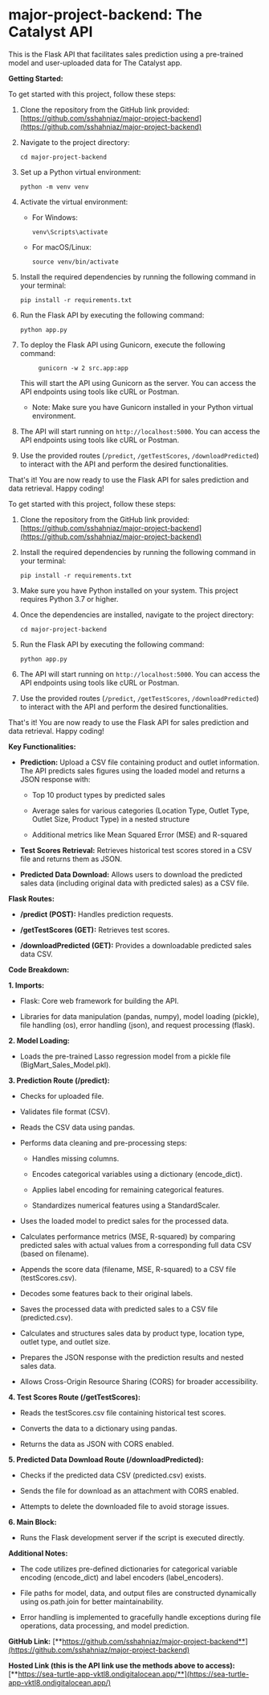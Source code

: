 # major-project-backend: The Catalyst API
This is the Flask API that facilitates sales prediction using a pre-trained model and user-uploaded data for The Catalyst app.

**Getting Started:**

To get started with this project, follow these steps:

1. Clone the repository from the GitHub link provided: [https://github.com/sshahniaz/major-project-backend](https://github.com/sshahniaz/major-project-backend)

2. Navigate to the project directory:

    ```
    cd major-project-backend
    ```

3. Set up a Python virtual environment:

    ```
    python -m venv venv
    ```

4. Activate the virtual environment:

    - For Windows:

        ```
        venv\Scripts\activate
        ```

    - For macOS/Linux:

        ```
        source venv/bin/activate
        ```

5. Install the required dependencies by running the following command in your terminal:

    ```
    pip install -r requirements.txt
    ```

6. Run the Flask API by executing the following command:

    ```
    python app.py
    ```
7. To deploy the Flask API using Gunicorn, execute the following command:

    ```
         gunicorn -w 2 src.app:app  
    ```

    This will start the API using Gunicorn as the server. You can access the API endpoints using tools like cURL or Postman.

    - Note: Make sure you have Gunicorn installed in your Python virtual environment.



7. The API will start running on `http://localhost:5000`. You can access the API endpoints using tools like cURL or Postman.

8. Use the provided routes (`/predict`, `/getTestScores`, `/downloadPredicted`) to interact with the API and perform the desired functionalities.

That's it! You are now ready to use the Flask API for sales prediction and data retrieval. Happy coding!

To get started with this project, follow these steps:

1. Clone the repository from the GitHub link provided: [https://github.com/sshahniaz/major-project-backend](https://github.com/sshahniaz/major-project-backend)

2. Install the required dependencies by running the following command in your terminal:

    ```
    pip install -r requirements.txt
    ```

3. Make sure you have Python installed on your system. This project requires Python 3.7 or higher.

4. Once the dependencies are installed, navigate to the project directory:

    ```
    cd major-project-backend
    ```

5. Run the Flask API by executing the following command:

    ```
    python app.py
    ```

6. The API will start running on `http://localhost:5000`. You can access the API endpoints using tools like cURL or Postman.

7. Use the provided routes (`/predict`, `/getTestScores`, `/downloadPredicted`) to interact with the API and perform the desired functionalities.

That's it! You are now ready to use the Flask API for sales prediction and data retrieval. Happy coding!


**Key Functionalities:**

*   **Prediction:** Upload a CSV file containing product and outlet information. The API predicts sales figures using the loaded model and returns a JSON response with:
    
    *   Top 10 product types by predicted sales
        
    *   Average sales for various categories (Location Type, Outlet Type, Outlet Size, Product Type) in a nested structure
        
    *   Additional metrics like Mean Squared Error (MSE) and R-squared
        
*   **Test Scores Retrieval:** Retrieves historical test scores stored in a CSV file and returns them as JSON.
    
*   **Predicted Data Download:** Allows users to download the predicted sales data (including original data with predicted sales) as a CSV file.
    

**Flask Routes:**

*   **/predict (POST):** Handles prediction requests.
    
*   **/getTestScores (GET):** Retrieves test scores.
    
*   **/downloadPredicted (GET):** Provides a downloadable predicted sales data CSV.
    

**Code Breakdown:**

**1\. Imports:**

*   Flask: Core web framework for building the API.
    
*   Libraries for data manipulation (pandas, numpy), model loading (pickle), file handling (os), error handling (json), and request processing (flask).
    

**2\. Model Loading:**

*   Loads the pre-trained Lasso regression model from a pickle file (BigMart\_Sales\_Model.pkl).
    

**3\. Prediction Route (/predict):**

*   Checks for uploaded file.
    
*   Validates file format (CSV).
    
*   Reads the CSV data using pandas.
    
*   Performs data cleaning and pre-processing steps:
    
    *   Handles missing columns.
        
    *   Encodes categorical variables using a dictionary (encode\_dict).
        
    *   Applies label encoding for remaining categorical features.
        
    *   Standardizes numerical features using a StandardScaler.
        
*   Uses the loaded model to predict sales for the processed data.
    
*   Calculates performance metrics (MSE, R-squared) by comparing predicted sales with actual values from a corresponding full data CSV (based on filename).
    
*   Appends the score data (filename, MSE, R-squared) to a CSV file (testScores.csv).
    
*   Decodes some features back to their original labels.
    
*   Saves the processed data with predicted sales to a CSV file (predicted.csv).
    
*   Calculates and structures sales data by product type, location type, outlet type, and outlet size.
    
*   Prepares the JSON response with the prediction results and nested sales data.
    
*   Allows Cross-Origin Resource Sharing (CORS) for broader accessibility.
    

**4\. Test Scores Route (/getTestScores):**

*   Reads the testScores.csv file containing historical test scores.
    
*   Converts the data to a dictionary using pandas.
    
*   Returns the data as JSON with CORS enabled.
    

**5\. Predicted Data Download Route (/downloadPredicted):**

*   Checks if the predicted data CSV (predicted.csv) exists.
    
*   Sends the file for download as an attachment with CORS enabled.
    
*   Attempts to delete the downloaded file to avoid storage issues.
    

**6\. Main Block:**

*   Runs the Flask development server if the script is executed directly.
    

**Additional Notes:**

*   The code utilizes pre-defined dictionaries for categorical variable encoding (encode\_dict) and label encoders (label\_encoders).
    
*   File paths for model, data, and output files are constructed dynamically using os.path.join for better maintainability.
    
*   Error handling is implemented to gracefully handle exceptions during file operations, data processing, and model prediction.
    

**GitHub Link:** [**https://github.com/sshahniaz/major-project-backend**](https://github.com/sshahniaz/major-project-backend)

**Hosted Link (this is the API link use the methods above to access):** [**https://sea-turtle-app-vktl8.ondigitalocean.app/**](https://sea-turtle-app-vktl8.ondigitalocean.app/)
